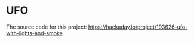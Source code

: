 # UFO
The source code for this project: https://hackaday.io/project/193626-ufo-with-lights-and-smoke
